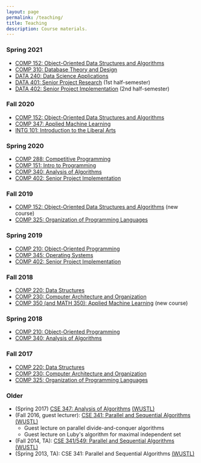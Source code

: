 ```yaml
---
layout: page
permalink: /teaching/
title: Teaching
description: Course materials.
---
```


### Spring 2021

* <a href="{{ site.baseurl }}/courses/comp152/s21/">COMP 152: Object-Oriented Data Structures and Algorithms</a>
* <a href="{{ site.baseurl }}/courses/comp310/s21/">COMP 310: Database Theory and Design</a>
* <a href="{{ site.baseurl }}/courses/data240/s21/">DATA 240: Data Science Applications</a>
* <a href="{{ site.baseurl }}/courses/data401/s21/">DATA 401: Senior
  Project Research</a> (1st half-semester)
* <a href="{{ site.baseurl }}/courses/data402/s21/">DATA 402: Senior
  Project Implementation</a> (2nd half-semester)

### Fall 2020

* <a href="{{ site.baseurl }}/courses/comp152/f20/">COMP 152: Object-Oriented Data Structures and Algorithms</a>
* <a href="{{ site.baseurl }}/courses/comp347/f20/">COMP 347: Applied Machine Learning</a>
* <a href="{{ site.baseurl }}/courses/intg101/f20/">INTG 101: Introduction to the Liberal Arts</a>

### Spring 2020

* <a href="{{ site.baseurl }}/courses/comp288/s20/">COMP 288: Competitive Programming</a>
* <a href="{{ site.baseurl }}/courses/comp151/s20/">COMP 151: Intro to Programming</a>
* <a href="{{ site.baseurl }}/courses/comp340/s20/">COMP 340: Analysis of Algorithms</a>
* <a href="https://jlmayfield.github.io/teaching/COMP401-402/comp402-syllabus.pdf">COMP 402: Senior Project Implementation</a>

### Fall 2019

* <a href="{{ site.baseurl }}/courses/comp152/f19/">COMP 152: Object-Oriented Data Structures and Algorithms</a> (new course)
* <a href="{{ site.baseurl }}/courses/comp325/f19/">COMP 325: Organization of Programming Languages</a>

### Spring 2019

* <a href="{{ site.baseurl }}/courses/comp210/s19/">COMP 210: Object-Oriented Programming</a>
* <a href="{{ site.baseurl }}/courses/comp345/s19/">COMP 345: Operating Systems</a>
* <a href="https://jlmayfield.github.io/teaching/COMP401-402/comp402-syllabus.pdf">COMP 402: Senior Project Implementation</a>

### Fall 2018

* <a href="{{ site.baseurl }}/courses/comp220/f18/">COMP 220: Data Structures</a>
* <a href="{{ site.baseurl }}/courses/comp230/f18/">COMP 230: Computer Architecture and Organization</a>
* <a href="{{ site.baseurl }}/courses/comp350ml/f18/">COMP 350 (and MATH 350): Applied Machine Learning</a> (new course)

### Spring 2018

* <a href="{{ site.baseurl }}/courses/comp210/s18/">COMP 210: Object-Oriented Programming</a>
* <a href="{{ site.baseurl }}/courses/comp340/s18/">COMP 340: Analysis of Algorithms</a>

### Fall 2017

* <a href="{{ site.baseurl }}/courses/comp220/f17/">COMP 220: Data Structures</a>
* <a href="{{ site.baseurl }}/courses/comp230/f17/">COMP 230: Computer Architecture and Organization</a>
* <a href="{{ site.baseurl }}/courses/comp325/f17/">COMP 325: Organization of Programming Languages</a>

### Older

* (Spring 2017) [CSE 347: Analysis of Algorithms](http://www.cse.wustl.edu/~bjuba/cse347/s17/) [(WUSTL)](http://www.wustl.edu)
* (Fall 2016, guest lecturer): [CSE 341: Parallel and Sequential Algorithms](http://www.classes.cec.wustl.edu/~cse341/web/) [(WUSTL)](http://www.wustl.edu)
  * Guest lecture on parallel divide-and-conquer algorithms
  * Guest lecture on Luby's algorithm for maximal independent set
* (Fall 2014, TA): [CSE 341/549: Parallel and Sequential Algorithms](http://www.cse.wustl.edu/~angelee/archive/fall14/) [(WUSTL)](http://www.wustl.edu)
* (Spring 2013, TA): CSE 341: Parallel and Sequential Algorithms [(WUSTL)](http://www.wustl.edu)
